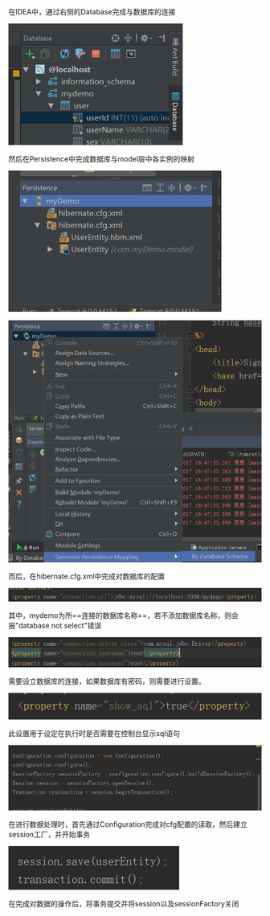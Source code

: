 在IDEA中，通过右侧的Database完成与数据库的连接

![1524582408650](./1524582408650.png)

然后在Persistence中完成数据库与model层中各实例的映射

![1524582636805](./1524582636805.png)

![1524582645448](./1524582645448.png)

而后，在hibernate.cfg.xml中完成对数据库的配置

![1524582690391](./1524582690391.png)

其中，mydemo为所==连接的数据库名称==，若不添加数据库名称，则会报"database not select"错误

![1524582794783](./1524582794783.png)

需要设立数据库的连接，如果数据库有密码，则需要进行设置。

![1524582827569](./1524582827569.png)

此设置用于设定在执行时是否需要在控制台显示sql语句

![1524582858489](./1524582858489.png)

在进行数据处理时，首先通过Configuration完成对cfg配置的读取，然后建立session工厂，并开始事务

![1524582914337](./1524582914337.png)

在完成对数据的操作后，将事务提交并将session以及sessionFactory关闭